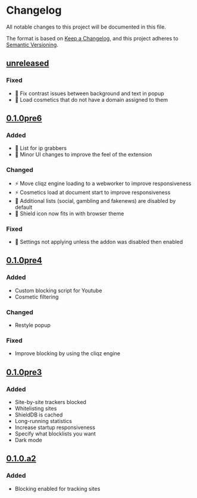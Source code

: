 # Changelog

All notable changes to this project will be documented in this file.

The format is based on [Keep a Changelog](https://keepachangelog.com/en/1.0.0/),
and this project adheres to [Semantic Versioning](https://semver.org/spec/v2.0.0.html).

## [unreleased]

### Fixed

- 🐛 Fix contrast issues between background and text in popup
- 🐛 Load cosmetics that do not have a domain assigned to them

## [0.1.0pre6]

### Added

- 💬 List for ip grabbers
- 💄 Minor UI changes to improve the feel of the extension

### Changed

- ⚡️ Move cliqz engine loading to a webworker to improve responsiveness
- ⚡️ Cosmetics load at document start to improve responsiveness
- 🔧 Additional lists (social, gambling and fakenews) are disabled by default
- 💄 Shield icon now fits in with browser theme

### Fixed

- 🐛 Settings not applying unless the addon was disabled then enabled

## [0.1.0pre4]

### Added

- Custom blocking script for Youtube
- Cosmetic filtering

### Changed

- Restyle popup

### Fixed

- Improve blocking by using the cliqz engine

## [0.1.0pre3]

### Added

- Site-by-site trackers blocked
- Whitelisting sites
- ShieldDB is cached
- Long-running statistics
- Increase startup responsiveness
- Specify what blocklists you want
- Dark mode

## [0.1.0.a2]

### Added

- Blocking enabled for tracking sites

[unreleased]: https://github.com/dothq-extensions/adblock/compare/v0.1.0pre4...HEAD
[0.1.0pre6]: https://github.com/dothq-extensions/adblock/releases/tag/v0.1.0pre6
[0.1.0pre4]: https://github.com/dothq-extensions/adblock/releases/tag/v0.1.0pre4
[0.1.0pre3]: https://github.com/dothq-extensions/adblock/releases/tag/v0.1.0pre3
[0.1.0.a2]: https://github.com/dothq-extensions/adblock/releases/tag/v0.1.0.a2
